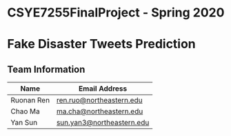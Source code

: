 # CSYE7255FinalProject - Spring 2020
# Fake Disaster Tweets Prediction

## Team Information

| Name | Email Address |
| ---- | ------------- |
| Ruonan Ren| ren.ruo@northeastern.edu   |
| Chao Ma   | ma.cha@northeastern.edu   |
| Yan Sun   | sun.yan3@northeastern.edu |
